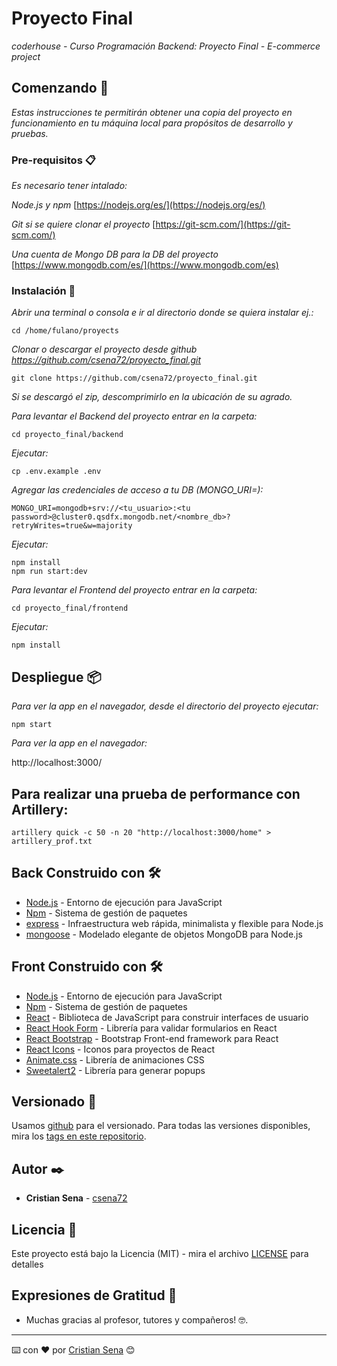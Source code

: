 # Proyecto Final

_coderhouse - Curso Programación Backend: Proyecto Final - E-commerce project_

## Comenzando 🚀

_Estas instrucciones te permitirán obtener una copia del proyecto en funcionamiento en tu máquina local para propósitos de desarrollo y pruebas._


### Pre-requisitos 📋

_Es necesario tener intalado:_ 

_Node.js y npm_ [https://nodejs.org/es/](https://nodejs.org/es/)

_Git si se quiere clonar el proyecto_ [https://git-scm.com/](https://git-scm.com/)

_Una cuenta de Mongo DB para la DB del proyecto_ [https://www.mongodb.com/es/](https://www.mongodb.com/es)


### Instalación 🔧

_Abrir una terminal o consola e ir al directorio donde se quiera instalar ej.:_

```
cd /home/fulano/proyects
```
_Clonar o descargar el proyecto desde github https://github.com/csena72/proyecto_final.git_

```
git clone https://github.com/csena72/proyecto_final.git
```
_Si se descargó el zip, descomprimirlo en la ubicación de su agrado._

_Para levantar el Backend del proyecto entrar en la carpeta:_

```
cd proyecto_final/backend
```

_Ejecutar:_

```
cp .env.example .env
```

_Agregar las credenciales de acceso a tu DB (MONGO_URI=):_

```
MONGO_URI=mongodb+srv://<tu_usuario>:<tu password>@cluster0.qsdfx.mongodb.net/<nombre_db>?retryWrites=true&w=majority
```

_Ejecutar:_

```
npm install
npm run start:dev
```
_Para levantar el Frontend del proyecto entrar en la carpeta:_

```
cd proyecto_final/frontend
```

_Ejecutar:_

```
npm install
```

## Despliegue 📦

_Para ver la app en el navegador, desde el directorio del proyecto ejecutar:_

```
npm start
```

_Para ver la app en el navegador:_

http://localhost:3000/

## Para realizar una prueba de performance con  Artillery:
```
artillery quick -c 50 -n 20 "http://localhost:3000/home" > artillery_prof.txt
```

## Back Construido con 🛠️

* [Node.js](https://nodejs.org/es/) - Entorno de ejecución para JavaScript
* [Npm](https://github.com/npm/npm) - Sistema de gestión de paquetes
* [express](https://expressjs.com/es/) - Infraestructura web rápida, minimalista y flexible para Node.js
* [mongoose](https://mongoosejs.com/) - Modelado elegante de objetos MongoDB para Node.js


## Front Construido con 🛠️

* [Node.js](https://nodejs.org/es/) - Entorno de ejecución para JavaScript
* [Npm](https://github.com/npm/npm) - Sistema de gestión de paquetes
* [React](https://es.reactjs.org/) - Biblioteca de JavaScript para construir interfaces de usuario
* [React Hook Form](https://react-hook-form.com/) - Librería para validar formularios en React
* [React Bootstrap](https://react-bootstrap.github.io/) - Bootstrap Front-end framework para React
* [React Icons](https://react-icons.github.io/react-icons/) - Iconos para proyectos de React
* [Animate.css](https://animate.style/) - Librería de animaciones CSS
* [Sweetalert2](https://sweetalert2.github.io/) - Librería para generar popups 


## Versionado 📌

Usamos [github](https://github.com/) para el versionado. Para todas las versiones disponibles, mira los [tags en este repositorio](https://github.com/csena72/proyecto_final.git/tags).

## Autor ✒️

* **Cristian Sena** - [csena72](https://github.com/csena72)

## Licencia 📄

Este proyecto está bajo la Licencia (MIT) - mira el archivo [LICENSE](./LICENSE) para detalles

## Expresiones de Gratitud 🎁

* Muchas gracias al profesor, tutores y compañeros! 🤓.

---
⌨️ con ❤️ por [Cristian Sena](https://github.com/csena72) 😊
